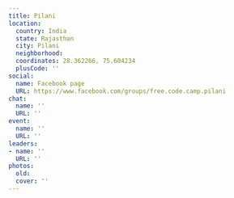 ```yaml
---
title: Pilani
location:
  country: India
  state: Rajasthan
  city: Pilani
  neighborhood: 
  coordinates: 28.362266, 75.604234
  plusCode: ''
social:
  name: Facebook page
  URL: https://www.facebook.com/groups/free.code.camp.pilani
chat:
  name: ''
  URL: ''
event:
  name: ''
  URL: ''
leaders:
- name: ''
  URL: ''
photos:
  old: 
  cover: ''
---
```

